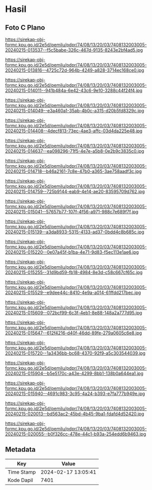 # Hasil

## Foto C Plano

https://sirekap-obj-formc.kpu.go.id/2e5d/pemilu/pdpr/74/08/13/20/03/7408132003005-20240215-013537--f5c5babe-326c-467d-9135-8243e2bf4ad5.jpg

https://sirekap-obj-formc.kpu.go.id/2e5d/pemilu/pdpr/74/08/13/20/03/7408132003005-20240215-013816--4725c72d-964b-4249-a828-3714ec168ce0.jpg

https://sirekap-obj-formc.kpu.go.id/2e5d/pemilu/pdpr/74/08/13/20/03/7408132003005-20240215-014011--941b484a-6e42-43c6-9e10-3288c44f24f4.jpg

https://sirekap-obj-formc.kpu.go.id/2e5d/pemilu/pdpr/74/08/13/20/03/7408132003005-20240215-014049--e3a460a1-35ab-4b0c-a315-d20b5fd8329c.jpg

https://sirekap-obj-formc.kpu.go.id/2e5d/pemilu/pdpr/74/08/13/20/03/7408132003005-20240215-014408--4decf813-73ec-4ae3-affc-03d4da225e48.jpg

https://sirekap-obj-formc.kpu.go.id/2e5d/pemilu/pdpr/74/08/13/20/03/7408132003005-20240215-014637--ea098296-71f5-4e7e-a5b8-0e2b9c3835c0.jpg

https://sirekap-obj-formc.kpu.go.id/2e5d/pemilu/pdpr/74/08/13/20/03/7408132003005-20240215-014718--b46a2161-7c8e-47b0-a365-3ae758aadf3c.jpg

https://sirekap-obj-formc.kpu.go.id/2e5d/pemilu/pdpr/74/08/13/20/03/7408132003005-20240215-014759--725b9144-eab9-4e14-ae20-83595709d762.jpg

https://sirekap-obj-formc.kpu.go.id/2e5d/pemilu/pdpr/74/08/13/20/03/7408132003005-20240215-015041--57657b77-107f-4f56-a971-988c7e689f7f.jpg

https://sirekap-obj-formc.kpu.go.id/2e5d/pemilu/pdpr/74/08/13/20/03/7408132003005-20240215-015139--a3da8933-5315-4133-ad37-0bdd4c8b685c.jpg

https://sirekap-obj-formc.kpu.go.id/2e5d/pemilu/pdpr/74/08/13/20/03/7408132003005-20240215-015220--0e07a45f-b1ba-4e71-9d83-f5ec113e1ae6.jpg

https://sirekap-obj-formc.kpu.go.id/2e5d/pemilu/pdpr/74/08/13/20/03/7408132003005-20240215-015255--31d9bd59-fb18-4984-8e3d-c58c667cf65c.jpg

https://sirekap-obj-formc.kpu.go.id/2e5d/pemilu/pdpr/74/08/13/20/03/7408132003005-20240215-015529--e9dee44c-8410-4e9a-a014-61ffdd217bec.jpg

https://sirekap-obj-formc.kpu.go.id/2e5d/pemilu/pdpr/74/08/13/20/03/7408132003005-20240215-015609--072bcf99-6c3f-4eb1-8e88-148a2a777d95.jpg

https://sirekap-obj-formc.kpu.go.id/2e5d/pemilu/pdpr/74/08/13/20/03/7408132003005-20240215-015647--612f4216-d40f-46dd-89fe-279a0605c6e8.jpg

https://sirekap-obj-formc.kpu.go.id/2e5d/pemilu/pdpr/74/08/13/20/03/7408132003005-20240215-015720--1a3436bb-bc68-4370-92f9-a5c303544039.jpg

https://sirekap-obj-formc.kpu.go.id/2e5d/pemilu/pdpr/74/08/13/20/03/7408132003005-20240215-015904--b5e5170c-a43e-4299-8bb1-138b0a644ea1.jpg

https://sirekap-obj-formc.kpu.go.id/2e5d/pemilu/pdpr/74/08/13/20/03/7408132003005-20240215-015940--4691c983-3c95-4a24-b393-e7fa777b949e.jpg

https://sirekap-obj-formc.kpu.go.id/2e5d/pemilu/pdpr/74/08/13/20/03/7408132003005-20240215-020013--bd563ac2-45bd-4b45-9ba1-fdafd4d52420.jpg

https://sirekap-obj-formc.kpu.go.id/2e5d/pemilu/pdpr/74/08/13/20/03/7408132003005-20240215-020055--b0f326cc-478e-44c1-b93a-254edd6b9463.jpg


## Metadata

| Key        | Value               |
| ---------- | ------------------- |
| Time Stamp | 2024-02-17 13:05:41 |
| Kode Dapil | 7401                |



